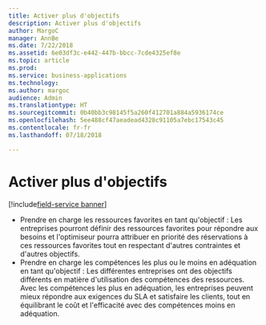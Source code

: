 ```yaml
---
title: Activer plus d'objectifs
description: Activer plus d'objectifs
author: MargoC
manager: AnnBe
ms.date: 7/22/2018
ms.assetid: 6e03df3c-e442-447b-bbcc-7cde4325ef8e
ms.topic: article
ms.prod: 
ms.service: business-applications
ms.technology: 
ms.author: margoc
audience: Admin
ms.translationtype: HT
ms.sourcegitcommit: 0b40bb3c98145f5a260f412701a884a5936174ce
ms.openlocfilehash: 5ee488cf47aeadead4328c91105a7ebc17543c45
ms.contentlocale: fr-fr
ms.lasthandoff: 07/18/2018

---
```


#  <a name="enable-more-objectives"></a>Activer plus d'objectifs 

[!include[field-service banner](../../../includes/field-service.md)]



-   Prendre en charge les ressources favorites en tant qu'objectif : Les entreprises pourront définir des ressources favorites pour répondre aux besoins et l'optimiseur pourra attribuer en priorité des réservations à ces ressources favorites tout en respectant d'autres contraintes et d'autres objectifs.
-   Prendre en charge les compétences les plus ou le moins en adéquation en tant qu'objectif : Les différentes entreprises ont des objectifs différents en matière d'utilisation des compétences des ressources. Avec les compétences les plus en adéquation, les entreprises peuvent mieux répondre aux exigences du SLA et satisfaire les clients, tout en équilibrant le coût et l'efficacité avec des compétences moins en adéquation.


